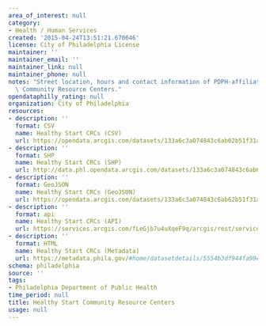 ```yaml
---
area_of_interest: null
category:
- Health / Human Services
created: '2015-04-24T13:51:21.670646'
license: City of Philadelphia License
maintainer: ''
maintainer_email: ''
maintainer_link: null
maintainer_phone: null
notes: "Street location, hours and contact information of PDPH-affiliated HealthyStart\
  \ Community Resource Centers."
opendataphilly_rating: null
organization: City of Philadelphia
resources:
- description: ''
  format: CSV
  name: Healthy Start CRCs (CSV)
  url: https://opendata.arcgis.com/datasets/133a6c3a074843c6ab62b51f31a114a8_0.csv
- description: ''
  format: SHP
  name: Healthy Start CRCs (SHP)
  url: http://data.phl.opendata.arcgis.com/datasets/133a6c3a074843c6ab62b51f31a114a8_0.zip
- description: ''
  format: GeoJSON
  name: Healthy Start CRCs (GeoJSON)
  url: https://opendata.arcgis.com/datasets/133a6c3a074843c6ab62b51f31a114a8_0.geojson
- description: ''
  format: api
  name: Healthy Start CRCs (API)
  url: https://services.arcgis.com/fLeGjb7u4uXqeF9q/arcgis/rest/services/Healthy_Start_CRCs/FeatureServer/0/query?outFields=*&where=1%3D1
- description: ''
  format: HTML
  name: Healthy Start CRCs (Metadata)
  url: https://metadata.phila.gov/#home/datasetdetails/5554b3df944fa99e45287063/representationdetails/555d6294f9ee802a10006faf/
schema: philadelphia
source: ''
tags:
- Philadelphia Department of Public Health
time_period: null
title: Healthy Start Community Resource Centers
usage: null
---
```

